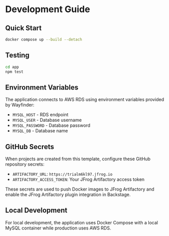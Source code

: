 # Development Guide

## Quick Start

```bash
docker compose up --build --detach
```

## Testing

```bash
cd app
npm test
```

## Environment Variables

The application connects to AWS RDS using environment variables provided by Wayfinder:

- `MYSQL_HOST` - RDS endpoint
- `MYSQL_USER` - Database username  
- `MYSQL_PASSWORD` - Database password
- `MYSQL_DB` - Database name

## GitHub Secrets

When projects are created from this template, configure these GitHub repository secrets:

- `ARTIFACTORY_URL`: `https://trialm6kl97.jfrog.io`
- `ARTIFACTORY_ACCESS_TOKEN`: Your JFrog Artifactory access token

These secrets are used to push Docker images to JFrog Artifactory and enable the JFrog Artifactory plugin integration in Backstage.

## Local Development

For local development, the application uses Docker Compose with a local MySQL container while production uses AWS RDS.